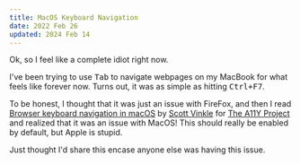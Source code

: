 ```yaml
---
title: MacOS Keyboard Navigation 
date: 2022 Feb 26
updated: 2024 Feb 14
---
```

Ok, so I feel like a complete idiot right now.

I've been trying to use <kbd>Tab</kbd> to navigate webpages on my MacBook for what feels like forever now. Turns out, it was as simple as hitting <kbd><kbd>Ctrl</kbd>+<kbd>F7</kbd></kbd>.

To be honest, I thought that it was just an issue with FireFox, and then I read [Browser keyboard navigation in macOS](https://www.a11yproject.com/posts/macos-browser-keyboard-navigation/) by [Scott Vinkle](https://scottvinkle.me/) for [The A11Y Project](https://www.a11yproject.com/) and realized that it was an issue with MacOS! This should really be enabled by default, but Apple is stupid.

Just thought I'd share this encase anyone else was having this issue.
